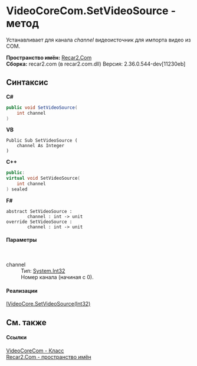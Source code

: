 # VideoCoreCom.SetVideoSource - метод
 

Устанавливает для канала *channel* видеоисточник для импорта видео из COM.

**Пространство имён:**&nbsp;<a href="68726a4f-5108-9c67-8918-cc6a6e73f216">Recar2.Com</a><br />**Сборка:**&nbsp;recar2.com (в recar2.com.dll) Версия: 2.36.0.544-dev[11230eb]

## Синтаксис

**C#**<br />
``` C#
public void SetVideoSource(
	int channel
)
```

**VB**<br />
``` VB
Public Sub SetVideoSource ( 
	channel As Integer
)
```

**C++**<br />
``` C++
public:
virtual void SetVideoSource(
	int channel
) sealed
```

**F#**<br />
``` F#
abstract SetVideoSource : 
        channel : int -> unit 
override SetVideoSource : 
        channel : int -> unit 
```


#### Параметры
&nbsp;<dl><dt>channel</dt><dd>Тип:&nbsp;<a href="http://msdn2.microsoft.com/ru-ru/library/td2s409d" target="_blank">System.Int32</a><br />Номер канала (начиная с 0).</dd></dl>

#### Реализации
<a href="58936ba6-03b2-600b-94a6-4b13d48e1106">IVideoCore.SetVideoSource(Int32)</a><br />

## См. также


#### Ссылки
<a href="ccf26244-bb52-2173-a366-1022cb598c45">VideoCoreCom - Класс</a><br /><a href="68726a4f-5108-9c67-8918-cc6a6e73f216">Recar2.Com - пространство имён</a><br />